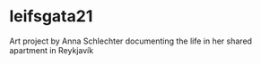 # leifsgata21
Art project by Anna Schlechter documenting the life in her shared apartment in Reykjavík
